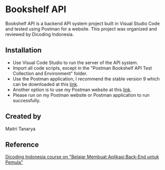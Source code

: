 # Bookshelf API
Bookshelf API is a backend API system project built in Visual Studio Code and tested using Postman for a website. This project was organized and reviewed by Dicoding Indonesia.

## Installation
* Use Visual Code Studio to run the server of the API system.
* Import all code scripts, except in the "Postman Bookshelf API Test Collection and Environment" folder.
* Use the Postman application, I recommend the stable version 9 which can be downloaded at this [link](https://dl.pstmn.io/download/version/9.31.0/win64).
* Another option is to use my Postman website at this [link](https://documenter.getpostman.com/view/26718023/2s93RWPX6T).
* Please run on my Postman website or Postman application to run successfully.

## Created by
Maitri Tanarya

## Reference
[Dicoding Indonesia course on "Belajar Membuat Aplikasi Back-End untuk Pemula"](https://www.dicoding.com/)
